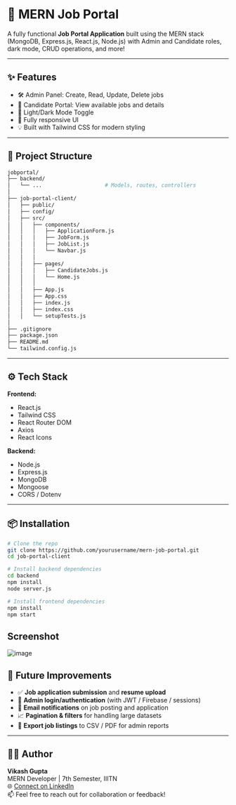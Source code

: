 # 🚀 MERN Job Portal

A fully functional **Job Portal Application** built using the MERN stack (MongoDB, Express.js, React.js, Node.js) with Admin and Candidate roles, dark mode, CRUD operations, and more!

---

## ✨ Features

- 🛠️ Admin Panel: Create, Read, Update, Delete jobs
- 👤 Candidate Portal: View available jobs and details
- 🌙 Light/Dark Mode Toggle
- 📱 Fully responsive UI
- 💡 Built with Tailwind CSS for modern styling

---

## 📁 Project Structure
```bash
jobportal/
├── backend/                  
│   └── ...                    # Models, routes, controllers
│
├── job-portal-client/        
│   ├── public/                
│   ├── config/               
│   ├── src/                   
│   │   ├── components/        
│   │   │   ├── ApplicationForm.js   
│   │   │   ├── JobForm.js           
│   │   │   ├── JobList.js          
│   │   │   └── Navbar.js           
│   │   │
│   │   ├── pages/            
│   │   │   ├── CandidateJobs.js    
│   │   │   └── Home.js              
│   │   │
│   │   ├── App.js             
│   │   ├── App.css            
│   │   ├── index.js          
│   │   ├── index.css         
│   │   └── setupTests.js      
│
├── .gitignore
├── package.json
├── README.md
└── tailwind.config.js
```
---

## ⚙️ Tech Stack

**Frontend:**
- React.js
- Tailwind CSS
- React Router DOM
- Axios
- React Icons

**Backend:**
- Node.js
- Express.js
- MongoDB
- Mongoose
- CORS / Dotenv

---

## 📦 Installation

```bash
# Clone the repo
git clone https://github.com/yourusername/mern-job-portal.git
cd job-portal-client

# Install backend dependencies
cd backend
npm install
node server.js

# Install frontend dependencies
npm install
npm start
```

## Screenshot
![image](https://github.com/user-attachments/assets/d104ded8-8dc0-47d1-b483-64decd128a4a)



## 🧠 Future Improvements

- ✅ **Job application submission** and **resume upload**
- 🔐 **Admin login/authentication** (with JWT / Firebase / sessions)
- 📨 **Email notifications** on job posting and application
- 📈 **Pagination & filters** for handling large datasets
- 📂 **Export job listings** to CSV / PDF for admin reports

---

## 🙋‍♂️ Author

**Vikash Gupta**  
MERN Developer | 7th Semester, IIITN  
🌐 [Connect on LinkedIn](https://www.linkedin.com/in/your-link-here)  
📫 Feel free to reach out for collaboration or feedback!



